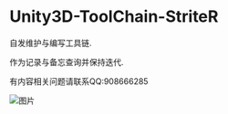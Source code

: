 # Unity3D-ToolChain-StriteR
自发维护与编写工具链.

作为记录与备忘查询并保持迭代.

有内容相关问题请联系QQ:908666285

![图片](https://user-images.githubusercontent.com/32827196/196394234-89258682-7a7f-424a-bbfe-5dceaf217a25.png)
